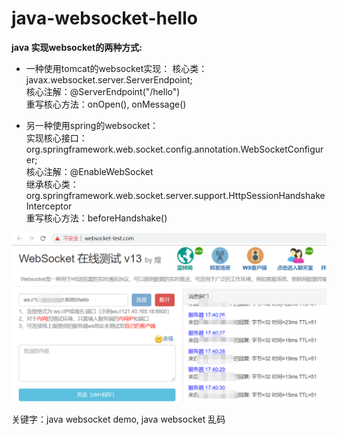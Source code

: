 # java-websocket-hello
**java 实现websocket的两种方式:**

* 一种使用tomcat的websocket实现：
  核心类：javax.websocket.server.ServerEndpoint;   
  核心注解：@ServerEndpoint("/hello")   
  重写核心方法：onOpen(), onMessage()  
  
* 另一种使用spring的websocket：  
  实现核心接口：org.springframework.web.socket.config.annotation.WebSocketConfigurer;   
  核心注解：@EnableWebSocket  
  继承核心类：org.springframework.web.socket.server.support.HttpSessionHandshakeInterceptor  
  重写核心方法：beforeHandshake()  



![效果预览](https://github.com/yushouling/java-websocket-hello/blob/master/preview.png)  

关键字：java websocket demo, java websocket 乱码
